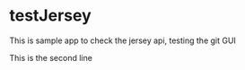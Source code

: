 # testJersey
This is sample app to check the jersey api, testing the git GUI




This is the second line
